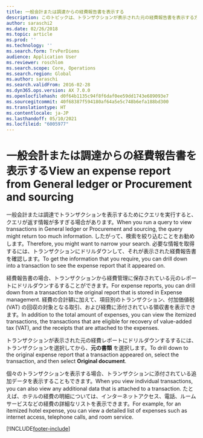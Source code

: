 ```yaml
---
title: 一般会計または調達からの経費報告書を表示する
description: このトピックは、トランザクションが表示された元の経費報告書を表示する方法を説明しています。
author: saraschi2
ms.date: 02/26/2018
ms.topic: article
ms.prod: ''
ms.technology: ''
ms.search.form: TrvPerDiems
audience: Application User
ms.reviewer: roschlom
ms.search.scope: Core, Operations
ms.search.region: Global
ms.author: saraschi
ms.search.validFrom: 2016-02-28
ms.dyn365.ops.version: AX 7.0.0
ms.openlocfilehash: d0f64b1135c94f8f6daf0ee59dd1743e689093e7
ms.sourcegitcommit: 40f68387f594180af64a5e5c748b6efa188bd300
ms.translationtype: HT
ms.contentlocale: ja-JP
ms.lasthandoff: 05/10/2021
ms.locfileid: "6005977"
---
```

# <a name="view-an-expense-report-from-general-ledger-or-procurement-and-sourcing"></a><span data-ttu-id="57146-103">一般会計または調達からの経費報告書を表示する</span><span class="sxs-lookup"><span data-stu-id="57146-103">View an expense report from General ledger or Procurement and sourcing</span></span>

<span data-ttu-id="57146-104">一般会計または調達でトランザクションを表示するためにクエリを実行すると、クエリが返す情報が多すぎる場合があります。</span><span class="sxs-lookup"><span data-stu-id="57146-104">When you run a query to view transactions in General ledger or Procurement and sourcing, the query might return too much information.</span></span> <span data-ttu-id="57146-105">したがって、検索を絞り込むことをお勧めします。</span><span class="sxs-lookup"><span data-stu-id="57146-105">Therefore, you might want to narrow your search.</span></span> <span data-ttu-id="57146-106">必要な情報を取得するには、トランザクションにドリルダウンして、それが表示された経費報告書を確認します。</span><span class="sxs-lookup"><span data-stu-id="57146-106">To get the information that you require, you can drill down into a transaction to see the expense report that it appeared on.</span></span>

<span data-ttu-id="57146-107">経費報告書の場合、トランザクションから経費管理に保存されている元のレポートにドリルダウンするすることができます。</span><span class="sxs-lookup"><span data-stu-id="57146-107">For expense reports, you can drill down from a transaction to the original report that is stored in Expense management.</span></span> <span data-ttu-id="57146-108">経費の合計額に加えて、項目別のトランザクション、付加価値税 (VAT) の回収の対象となる取引、および経費に添付されている領収書を表示できます。</span><span class="sxs-lookup"><span data-stu-id="57146-108">In addition to the total amount of expenses, you can view the itemized transactions, the transactions that are eligible for recovery of value-added tax (VAT), and the receipts that are attached to the expenses.</span></span>

<span data-ttu-id="57146-109">トランザクションが表示された元の経費レポートにドリルダウンするするには、トランザクションを選択してから、**元の書類** を選択します。</span><span class="sxs-lookup"><span data-stu-id="57146-109">To drill down to the original expense report that a transaction appeared on, select the transaction, and then select **Original document**.</span></span>

<span data-ttu-id="57146-110">個々のトランザクションを表示する場合、トランザクションに添付されている追加データを表示することもできます。</span><span class="sxs-lookup"><span data-stu-id="57146-110">When you view individual transactions, you can also view any additional data that is attached to a transaction.</span></span> <span data-ttu-id="57146-111">たとえば、ホテルの経費の明細については、インターネットアクセス、電話、ルームサービスなどの経費の詳細なリストを表示できます。</span><span class="sxs-lookup"><span data-stu-id="57146-111">For example, for an itemized hotel expense, you can view a detailed list of expenses such as internet access, telephone calls, and room service.</span></span>


[!INCLUDE[footer-include](../includes/footer-banner.md)]